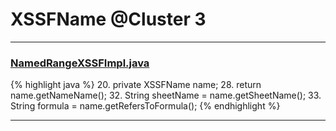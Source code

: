 # XSSFName @Cluster 3

***

### [NamedRangeXSSFImpl.java](https://searchcode.com/codesearch/view/72854588/)
{% highlight java %}
20. private XSSFName name;
28.     return name.getNameName();
32.     String sheetName = name.getSheetName();
33.     String formula = name.getRefersToFormula();
{% endhighlight %}

***

